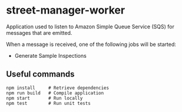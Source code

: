 # street-manager-worker

Application used to listen to Amazon Simple Queue Service (SQS) for messages that are emitted.

When a message is received, one of the following jobs will be started:
* Generate Sample Inspections

## Useful commands
```
npm install     # Retrieve dependencies
npm run build   # Compile application
npm start       # Run locally
npm test        # Run unit tests
```

